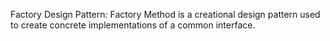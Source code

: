 Factory Design Pattern:
Factory Method is a creational design pattern used to create concrete implementations of a common interface.


